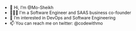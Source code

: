 - 👋 Hi, I’m @Mo-Sheikh
- 👨🏿‍💻 I'm a Software Engineer and SAAS business co-founder
- 👀 I’m interested in DevOps and Software Engineering
- 📫 You can reach me on twitter: @codewithmo

<!---
Mo-Sheikh/Mo-Sheikh is a ✨ special ✨ repository because its `README.md` (this file) appears on your GitHub profile.
You can click the Preview link to take a look at your changes.
--->

